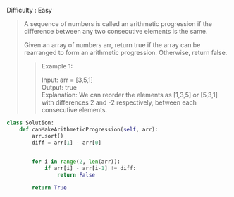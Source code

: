 Difficulty : Easy 

>A sequence of numbers is called an arithmetic progression if the difference between any two consecutive elements is the same.
>
>Given an array of numbers arr, return true if the array can be rearranged to form an arithmetic progression. Otherwise, return false.
>
>>Example 1:
>>
>>Input: arr = [3,5,1]  
>>Output: true  
>>Explanation: We can reorder the elements as [1,3,5] or [5,3,1] with differences 2 and -2 respectively, between each consecutive elements.

```python
class Solution:
    def canMakeArithmeticProgression(self, arr):
        arr.sort()  
        diff = arr[1] - arr[0]

        
        for i in range(2, len(arr)):
            if arr[i] - arr[i-1] != diff:
                return False

        return True
```        
